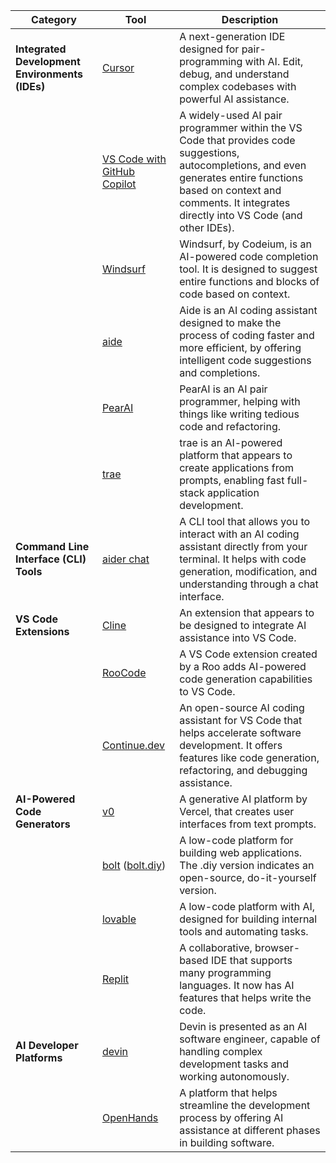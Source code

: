 | Category                                       | Tool                                                                                 | Description                                                                                                                                                                                                                   |
| ---------------------------------------------- | ------------------------------------------------------------------------------------ | ----------------------------------------------------------------------------------------------------------------------------------------------------------------------------------------------------------------------------- |
| **Integrated Development Environments (IDEs)** | [Cursor](https://www.cursor.sh/)                                                     | A next-generation IDE designed for pair-programming with AI. Edit, debug, and understand complex codebases with powerful AI assistance.                                                                                       |
|                                                | [VS Code with GitHub Copilot](https://github.com/features/copilot)                   | A widely-used AI pair programmer within the VS Code that provides code suggestions, autocompletions, and even generates entire functions based on context and comments. It integrates directly into VS Code (and other IDEs). |
|                                                | [Windsurf](https://codeium.com/windsurf)                                             | Windsurf, by Codeium, is an AI-powered code completion tool. It is designed to suggest entire functions and blocks of code based on context.                                                                                  |
|                                                | [aide](https://aide.dev/)                                                            | Aide is an AI coding assistant designed to make the process of coding faster and more efficient, by offering intelligent code suggestions and completions.                                                                    |
|                                                | [PearAI](https://trypear.ai/)                                                        | PearAI is an AI pair programmer, helping with things like writing tedious code and refactoring.                                                                                                                               |
|                                                | [trae](https://www.trae.ai/home)                                                     | trae is an AI-powered platform that appears to create applications from prompts, enabling fast full-stack application development.                                                                                            |
| **Command Line Interface (CLI) Tools**         | [aider chat](https://aider.chat/)                                                    | A CLI tool that allows you to interact with an AI coding assistant directly from your terminal. It helps with code generation, modification, and understanding through a chat interface.                                      |
| **VS Code Extensions**                         | [Cline](https://github.com/cline/cline)                                              | An extension that appears to be designed to integrate AI assistance into VS Code.                                                                                                                                             |
|                                                | [RooCode](https://github.com/RooVetGit/Roo-Code)                                     | A VS Code extension created by a  Roo adds AI-powered code generation capabilities to VS Code.                                                                                                                                |
|                                                | [Continue.dev](https://www.continue.dev/)                                            | An open-source AI coding assistant for VS Code that helps accelerate software development. It offers features like code generation, refactoring, and debugging assistance.                                                    |
| **AI-Powered Code Generators**                 | [v0](https://v0.dev/)                                                                | A generative AI platform by Vercel, that creates user interfaces from text prompts.                                                                                                                                           |
|                                                | [bolt](https://bolt.new/)  ([bolt.diy](https://github.com/stackblitz-labs/bolt.diy)) | A low-code platform for building web applications. The .diy version indicates an open-source, do-it-yourself version.                                                                                                         |
|                                                | [lovable](https://lovable.dev/)                                                      | А low-code platform with AI, designed for building internal tools and automating tasks.                                                                                                                                       |
|                                                | [Replit](https://replit.com/)                                                        | A collaborative, browser-based IDE that supports many programming languages. It now has AI features that helps write the code.                                                                                                |
| **AI Developer Platforms**                     | [devin](https://app.devin.ai/)                                                       | Devin is presented as an AI software engineer, capable of handling complex development tasks and working autonomously.                                                                                                        |
|                                                | [OpenHands](https://www.all-hands.dev/)                                              | A platform that helps streamline the development process by offering AI assistance at different phases in building software.                                                                                                  |